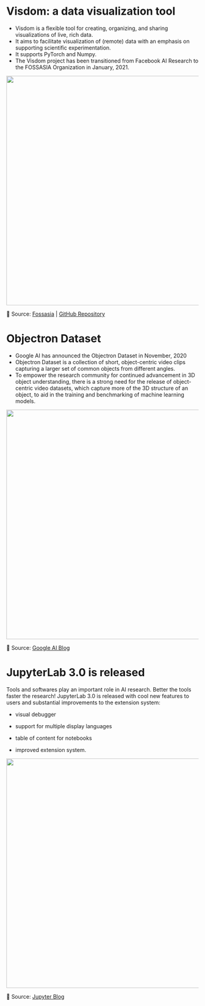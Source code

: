 # Visdom: a data visualization tool
- Visdom is a flexible tool for creating, organizing, and sharing visualizations of live, rich data. 
- It aims to facilitate visualization of (remote) data with an emphasis on supporting scientific experimentation.
- It supports PyTorch and Numpy. 
- The Visdom project has been transitioned from Facebook AI Research to the FOSSASIA Organization in January, 2021.

[<p align="center"> <img src="https://github.com/Machine-Learning-Tokyo/AI-ML-Newsletter/blob/master/images/visdom-project.png" width="600" /> </p>](https://blog.fossasia.org/welcome-the-visdom-project-at-fossasia-now-fully-open-source/)

📌 Source: [Fossasia](https://blog.fossasia.org/welcome-the-visdom-project-at-fossasia-now-fully-open-source/) | [GitHub Repository](https://github.com/fossasia/visdom/)


# Objectron Dataset
- Google AI has announced the Objectron Dataset in November, 2020
- Objectron Dataset is a collection of short, object-centric video clips capturing a larger set of common objects from different angles.
- To empower the research community for continued advancement in 3D object understanding, there is a strong need for the release of object-centric video datasets, which capture more of the 3D structure of an object, to aid in the training and benchmarking of machine learning models.

[<p align="center"> <img src="https://github.com/Machine-Learning-Tokyo/AI-ML-Newsletter/blob/master/images/objectron.gif" width="600" /> </p>](https://ai.googleblog.com/2020/11/announcing-objectron-dataset.html)

📌 Source: [Google AI Blog](https://ai.googleblog.com/2020/11/announcing-objectron-dataset.html)


# JupyterLab 3.0 is released

Tools and softwares play an important role in AI research. Better the tools faster the research! JupyterLab 3.0 is released with cool new features to users and substantial improvements to the extension system:

  - visual debugger

  - support for multiple display languages

  - table of content for notebooks

  - improved extension system.

[<p align="center"> <img src="https://github.com/Machine-Learning-Tokyo/AI-ML-Newsletter/blob/master/images/jupyterlab3.0.gif" width="600" /> </p>](https://blog.jupyter.org/jupyterlab-3-0-is-out-4f58385e25bb)

📌 Source: [Jupyter Blog](https://blog.jupyter.org/jupyterlab-3-0-is-out-4f58385e25bb)
